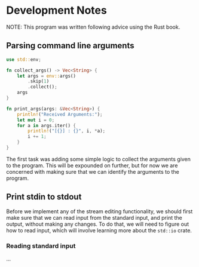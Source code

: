 # Development Notes

NOTE: This program was written following advice using the Rust book.

## Parsing command line arguments

```rust
use std::env;

fn collect_args() -> Vec<String> {
    let args = env::args()
        .skip(1)
        .collect();
    args
}

fn print_args(args: &Vec<String>) {
    println!("Received Arguments:");
    let mut i = 0;
    for a in args.iter() {
        println!("[{}] : {}", i, *a);
        i += 1;
    }
}
```

The first task was adding some simple logic to collect the arguments given to
the program. This will be expounded on further, but for now we are concerned
with making sure that we can identify the arguments to the program.

## Print stdin to stdout

Before we implement any of the stream editing functionality, we should first
make sure that we can read input from the standard input, and print the
output, without making any changes. To do that, we will need to figure out how
to read input, which will involve learning more about the `std::io` crate.

### Reading standard input

...
